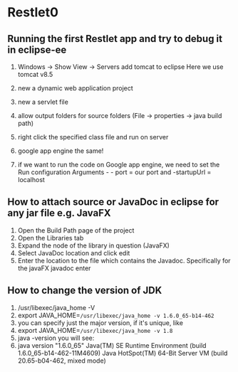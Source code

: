 # Restlet0
## Running the first Restlet app and try to debug it in eclipse-ee
1.  Windows -> Show View -> Servers add tomcat to eclipse
    Here we use tomcat v8.5

2.  new a dynamic web application project

3.  new a servlet file

4.  allow output folders for source folders (File -> properties -> java build path)

5.  right click the specified class file and run on server

6.  google app engine the same!

7.  if we want to run the code on Google app engine, we need to set the Run configuration Arguments - - port = our port and -startupUrl = localhost

## How to attach source or JavaDoc in eclipse for any jar file e.g. JavaFX
1.  Open the Build Path page of the project
2.  Open the Libraries tab
3.  Expand the node of the library in question (JavaFX)
4.  Select JavaDoc location and click edit
5.  Enter the location to the file which contains the Javadoc. Specifically for the javaFX javadoc enter 

## How to change the version of JDK
1.  /usr/libexec/java_home -V
2.  export JAVA_HOME=`/usr/libexec/java_home -v 1.6.0_65-b14-462`
3.  you can specify just the major version, if it's unique, like
4.  export JAVA_HOME=`/usr/libexec/java_home -v 1.8`
5.  java -version you will see:
6.  java version "1.6.0_65"
    Java(TM) SE Runtime Environment (build 1.6.0_65-b14-462-11M4609)
    Java HotSpot(TM) 64-Bit Server VM (build 20.65-b04-462, mixed mode)

